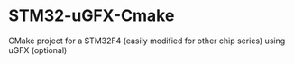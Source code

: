 # STM32-uGFX-Cmake
CMake project for a STM32F4 (easily modified for other chip series) using uGFX (optional)
